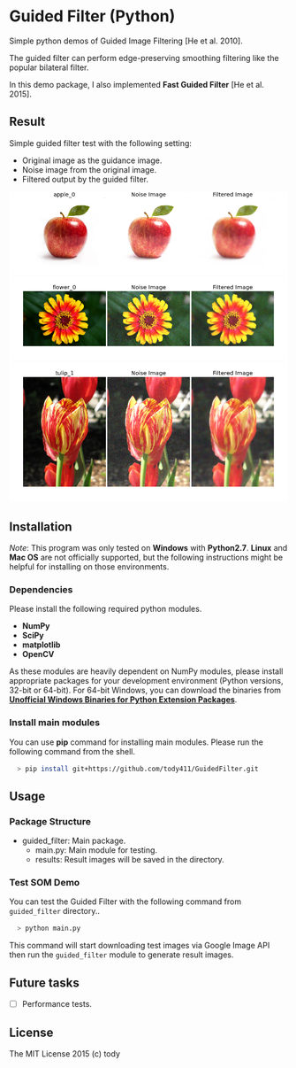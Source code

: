 
Guided Filter (Python)
====

Simple python demos of Guided Image Filtering [He et al. 2010].

The guided filter can perform edge-preserving smoothing filtering like the popular bilateral filter.

In this demo package, I also implemented **Fast Guided Filter** [He et al. 2015].

## Result
Simple guided filter test with the following setting:

* Original image as the guidance image.
* Noise image from the original image.
* Filtered output by the guided filter.

![apple_0](guided_filter/results/apple_0.png)
![flower_0](guided_filter/results/flower_0.png)
![tulip_1](guided_filter/results/tulip_1.png)

## Installation

*Note*: This program was only tested on **Windows** with **Python2.7**.
**Linux** and **Mac OS** are not officially supported,
but the following instructions might be helpful for installing on those environments.

### Dependencies
Please install the following required python modules.

* **NumPy**
* **SciPy**
* **matplotlib**
* **OpenCV**

As these modules are heavily dependent on NumPy modules, please install appropriate packages for your development environment (Python versions, 32-bit or 64-bit).
For 64-bit Windows, you can download the binaries from [**Unofficial Windows Binaries for Python Extension Packages**](http://www.lfd.uci.edu/~gohlke/pythonlibs/).

<!-- This program also uses **docopt** for CLI.
**docopt** will be installed automatically through the following **pip** command for main modules. -->

### Install main modules

You can use **pip** command for installing main modules.
Please run the following command from the shell.

``` bash
  > pip install git+https://github.com/tody411/GuidedFilter.git
```

## Usage
### Package Structure
* guided_filter: Main package.
    - main.py: Main module for testing.
    - results: Result images will be saved in the directory.

### Test SOM Demo
You can test the Guided Filter with the following command from ```guided_filter``` directory..
``` bash
  > python main.py
```

This command will start downloading test images via Google Image API then run the ```guided_filter``` module to generate result images.

<!-- ## API Document

API document will be managed by [doxygen](http://www.stack.nl/~dimitri/doxygen/) framework.
Online version is provided in the following link:
* [**inversetoon API Document**](http://tody411.github.io/InverseToon/index.html) (html)

For a local copy, please use the following doxygen command from *doxygen* directory.
``` bash
  > doxygen doxygen_config
``` -->

## Future tasks

* [ ] Performance tests.

## License

The MIT License 2015 (c) tody